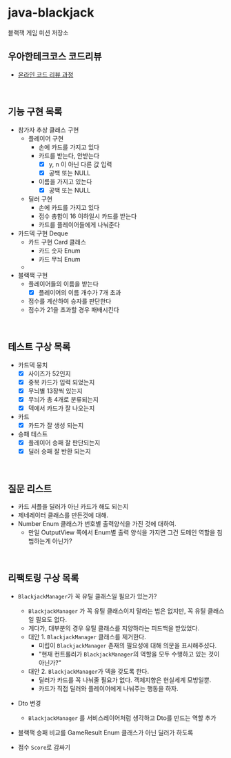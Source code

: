 # java-blackjack
블랙잭 게임 미션 저장소

## 우아한테크코스 코드리뷰
* [온라인 코드 리뷰 과정](https://github.com/woowacourse/woowacourse-docs/blob/master/maincourse/README.md)

<br>

## 기능 구현 목록
- 참가자 추상 클래스 구현
    - 플레이어 구현
        - 손에 카드를 가지고 있다
        - 카드를 받는다, 안받는다
            - [x] y, n 이 아닌 다른 값 입력
            - [x] 공백 또는 NULL
        - 이름을 가지고 있는다
            - [x] 공백 또는 NULL
    - 딜러 구현
        - 손에 카드를 가지고 있다
        - 점수 총합이 16 이하일시 카드를 받는다
        - 카드를 플레이어들에게 나눠준다
- 카드덱 구현 Deque
    - 카드 구현 Card 클래스
        - 카드 숫자 Enum
        - 카드 무늬 Enum
    - 
- 블랙잭 구현
    - 플레이어들의 이름을 받는다
        - [x] 플레이어의 이름 개수가 7개 초과
    - 점수를 계산하여 승자를 판단한다
    - 점수가 21을 초과할 경우 패배시킨다
    
<br>

## 테스트 구상 목록
- 카드덱 뭉치
    - [x] 사이즈가 52인지
    - [x] 중복 카드가 입력 되었는지
    - [x] 무늬별 13장씩 있는지
    - [x] 무늬가 총 4개로 분류되는지
    - [x] 덱에서 카드가 잘 나오는지
- 카드
    - [x] 카드가 잘 생성 되는지
- 승패 테스트
    - [x] 플레이어 승패 잘 판단되는지
    - [x] 딜러 승패 잘 반환 되는지
    
<br>

## 질문 리스트
- 카드 셔플을 딜러가 아닌 카드가 해도 되는지
- 제네레이터 클래스를 만든것에 대해.
- Number Enum 클래스가 번호별 출력양식을 가진 것에 대하여.
    - 만일 OutputView 쪽에서 Enum별 출력 양식을 가지면 그건 도메인 역할을 침범하는게 아닌가?

<br>

## 리팩토링 구상 목록
- `BlackjackManager`가 꼭 유틸 클래스일 필요가 있는가?
    - `BlackjackManager` 가 꼭 유틸 클래스이지 말라는 법은 없지만, 꼭 유틸 클래스일 필요도 없다.
    - 게다가, 대부분의 경우 유틸 클래스를 지양하라는 피드백을 받았었다.
    - 대안 1. `BlackjackManager` 클래스를 제거한다.
        - 미립이 `BlackjackManager` 존재의 필요성에 대해 의문을 표시해주셨다.
        - "현재 컨트롤러가 `BlackjackManager`의 역할을 모두 수행하고 있는 것이 아닌가?"
    - 대안 2. `BlackjackManager`가 덱을 갖도록 한다.
        - 딜러가 카드를 꼭 나눠줄 필요가 없다. 객체지향은 현실세계 모방일뿐.
        - 카드가 직접 딜러와 플레이어에게 나눠주는 행동을 하자.
- Dto 변경
    - `BlackjackManager` 를 서비스레이어처럼 생각하고 Dto를 만드는 역할 추가
- 블랙잭 승패 비교를 GameResult Enum 클래스가 아닌 딜러가 하도록
    
    
- 점수 `Score`로 감싸기